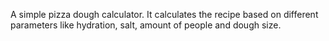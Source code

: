 A simple pizza dough calculator. It calculates the recipe based on different parameters like hydration, salt, amount of people and dough size.
